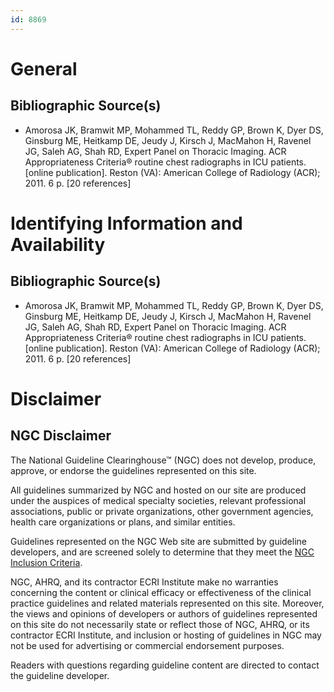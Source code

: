```yaml
---
id: 8869
---
```


# General

## Bibliographic Source(s)

- Amorosa JK, Bramwit MP, Mohammed TL, Reddy GP, Brown K, Dyer DS, Ginsburg ME, Heitkamp DE, Jeudy J, Kirsch J, MacMahon H, Ravenel JG, Saleh AG, Shah RD, Expert Panel on Thoracic Imaging. ACR Appropriateness Criteria® routine chest radiographs in ICU patients. [online publication]. Reston (VA): American College of Radiology (ACR); 2011. 6 p. [20 references]

# Identifying Information and Availability

## Bibliographic Source(s)

- Amorosa JK, Bramwit MP, Mohammed TL, Reddy GP, Brown K, Dyer DS, Ginsburg ME, Heitkamp DE, Jeudy J, Kirsch J, MacMahon H, Ravenel JG, Saleh AG, Shah RD, Expert Panel on Thoracic Imaging. ACR Appropriateness Criteria® routine chest radiographs in ICU patients. [online publication]. Reston (VA): American College of Radiology (ACR); 2011. 6 p. [20 references]

# Disclaimer

## NGC Disclaimer

The National Guideline Clearinghouse™ (NGC) does not develop, produce, approve, or endorse the guidelines represented on this site.

All guidelines summarized by NGC and hosted on our site are produced under the auspices of medical specialty societies, relevant professional associations, public or private organizations, other government agencies, health care organizations or plans, and similar entities.

Guidelines represented on the NGC Web site are submitted by guideline developers, and are screened solely to determine that they meet the [NGC Inclusion Criteria](/help-and-about/summaries/inclusion-criteria).

NGC, AHRQ, and its contractor ECRI Institute make no warranties concerning the content or clinical efficacy or effectiveness of the clinical practice guidelines and related materials represented on this site. Moreover, the views and opinions of developers or authors of guidelines represented on this site do not necessarily state or reflect those of NGC, AHRQ, or its contractor ECRI Institute, and inclusion or hosting of guidelines in NGC may not be used for advertising or commercial endorsement purposes.

Readers with questions regarding guideline content are directed to contact the guideline developer.

